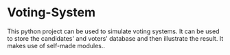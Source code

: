 # Voting-System
This python project can be used to simulate voting systems. It can be used to store the candidates' and voters' database and then illustrate the result. It makes use of self-made modules.. 
